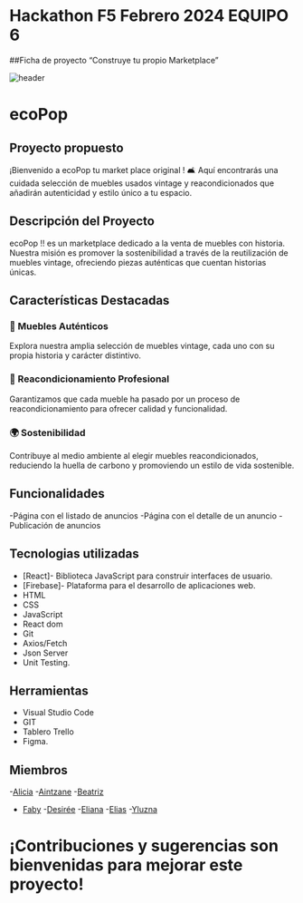 # Hackathon F5 Febrero 2024    EQUIPO 6
##Ficha de proyecto “Construye tu propio Marketplace”

![header](https://github.com/Hackaton2024-Global/ecoPop/assets/140159606/a6ab507d-3412-4b91-a313-030905404056)
# ecoPop
## Proyecto propuesto

¡Bienvenido a ecoPop tu market place original ! 🛋️ Aquí encontrarás una cuidada selección de muebles usados vintage y reacondicionados que añadirán autenticidad y estilo único a tu espacio.

## Descripción del Proyecto

ecoPop !! es un marketplace dedicado a la venta de muebles con historia. Nuestra misión es promover la sostenibilidad a través de la reutilización de muebles vintage, ofreciendo piezas auténticas que cuentan historias únicas.

## Características Destacadas

### 🌟 Muebles Auténticos
Explora nuestra amplia selección de muebles vintage, cada uno con su propia historia y carácter distintivo.

### 🔄 Reacondicionamiento Profesional
Garantizamos que cada mueble ha pasado por un proceso de reacondicionamiento para ofrecer calidad y funcionalidad.

### 🌍 Sostenibilidad
Contribuye al medio ambiente al elegir muebles reacondicionados, reduciendo la huella de carbono y promoviendo un estilo de vida sostenible.
## Funcionalidades
-Página con el listado de anuncios 
-Página con el detalle de un anuncio 
-Publicación de anuncios

## Tecnologias utilizadas

- [React]- Biblioteca JavaScript para construir interfaces de usuario.
- [Firebase]- Plataforma para el desarrollo de aplicaciones web.
- HTML
- CSS
- JavaScript
- React dom
- Git
- Axios/Fetch
- Json Server
- Unit Testing.
## Herramientas
- Visual Studio Code
- GIT
- Tablero Trello
- Figma.
## Miembros
-[Alicia](https://github.com/orgs/Hackaton2024-Global/people/Aliglez "Github de Alicia")
-[Aintzane](https://github.com/orgs/Hackaton2024-Global/people/A-Goffard "Github de Aintzane")
-[Beatriz](https://github.com/orgs/Hackaton2024-Global/people/BeatrizMercado "Github de Beatriz")
- [Faby](https://github.com/ilfagaro "Github de Faby")
-[Desirée](https://github.com/orgs/Hackaton2024-Global/people/DesireeCSilva "Github de Desirée ")
-[Eliana](https://github.com/orgs/Hackaton2024-Global/people/Elianarve "Github de Eliana")
-[Elias](https://github.com/orgs/Hackaton2024-Global/people/EliasXVIII "Github de Elias")
-[Yluzna](https://github.com/orgs/Hackaton2024-Global/people/Yluzna "Github de Yluzna")
  
  
 # ¡Contribuciones y sugerencias son bienvenidas para mejorar este proyecto!

